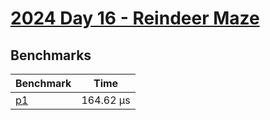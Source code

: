 # [2024 Day 16 - Reindeer Maze](https://adventofcode.com/2024/day/16)

## Benchmarks

<!-- BEGIN benches -->
| Benchmark              | Time       |
| ---------------------- | ---------- |
| [p1](./src/lib.rs#L17) | 164.62 µs |

<!-- END benches -->
<!-- BEGIN other_benches -->

<!-- END other_benches -->